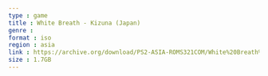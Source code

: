 ```yaml
---
type : game
title : White Breath - Kizuna (Japan)
genre : 
format : iso
region : asia
link : https://archive.org/download/PS2-ASIA-ROMS321COM/White%20Breath%20-%20Kizuna%20%28Japan%29.7z
size : 1.7GB
---
```

